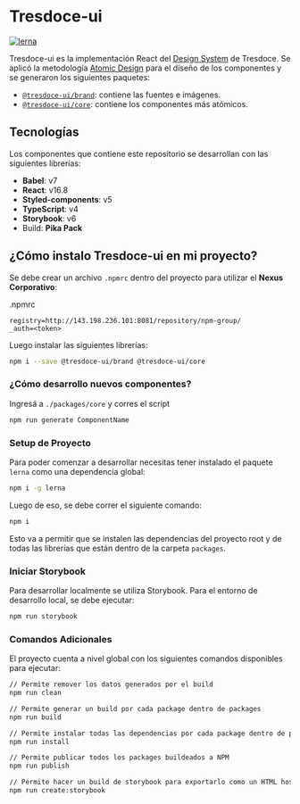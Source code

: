 # Tresdoce-ui 
[![lerna](https://img.shields.io/badge/maintained%20with-lerna-cc00ff.svg)](https://lernajs.io/)

Tresdoce-ui es la implementación React del [Design System](https://uxdesign.cc/everything-you-need-to-know-about-design-systems-54b109851969) de Tresdoce. 
Se aplicó la metodología [Atomic Design](http://atomicdesign.bradfrost.com/chapter-2/) para el diseño de los componentes y se generaron los siguientes paquetes:

- [`@tresdoce-ui/brand`](packages/brand/README.md): contiene las fuentes e imágenes.
- [`@tresdoce-ui/core`](packages/core/README.md): contiene los componentes más atómicos.

## Tecnologías

Los componentes que contiene este repositorio se desarrollan con las siguientes librerías:

- **Babel**: v7
- **React**: v16.8
- **Styled-components**: v5
- **TypeScript**: v4
- **Storybook**: v6
- Build: **Pika Pack**

## ¿Cómo instalo Tresdoce-ui en mi proyecto?

Se debe crear un archivo `.npmrc` dentro del proyecto para utilizar el **Nexus Corporativo**:

.npmrc

```
registry=http://143.198.236.101:8081/repository/npm-group/
_auth=<token>
```

Luego instalar las siguientes librerías:

```bash
npm i --save @tresdoce-ui/brand @tresdoce-ui/core
```

### ¿Cómo desarrollo nuevos componentes?

Ingresá a `./packages/core` y corres el script 

```bash
npm run generate ComponentName
```

### Setup de Proyecto

Para poder comenzar a desarrollar necesitas tener instalado el paquete `lerna` como una dependencia global:

```bash
npm i -g lerna
```

Luego de eso, se debe correr el siguiente comando:

```bash
npm i
```

Esto va a permitir que se instalen las dependencias del proyecto root y de todas las librerías que están dentro de la carpeta `packages`.

### Iniciar Storybook

Para desarrollar localmente se utiliza Storybook. Para el entorno de desarrollo local, se debe ejecutar:

```bash
npm run storybook
```

### Comandos Adicionales

El proyecto cuenta a nivel global con los siguientes comandos disponibles para ejecutar:

```bash
// Permite remover los datos generados por el build
npm run clean

// Permite generar un build por cada package dentro de packages
npm run build

// Permite instalar todas las dependencias por cada package dentro de packages
npm run install

// Permite publicar todos los packages buildeados a NPM
npm run publish

// Permite hacer un build de storybook para exportarlo como un HTML hosteable
npm run create:storybook
```
